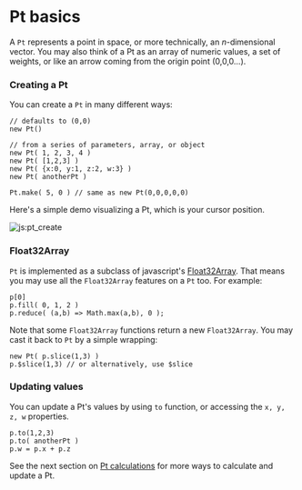 # Pt basics

A `Pt` represents a point in space, or more technically, an _n_-dimensional vector. You may also think of a Pt as an array of numeric values, a set of weights, or like an arrow coming from the origin point (0,0,0...). 

### Creating a Pt

You can create a `Pt` in many different ways:
```
// defaults to (0,0)
new Pt() 

// from a series of parameters, array, or object
new Pt( 1, 2, 3, 4 )  
new Pt( [1,2,3] ) 
new Pt( {x:0, y:1, z:2, w:3} )
new Pt( anotherPt ) 

Pt.make( 5, 0 ) // same as new Pt(0,0,0,0,0)
```

Here's a simple demo visualizing a Pt, which is your cursor position.

![js:pt_create](./assets/bg.png)

### Float32Array

`Pt` is implemented as a subclass of javascript's [Float32Array](https://developer.mozilla.org/en-US/docs/Web/JavaScript/Reference/Global_Objects/Float32Array). That means you may use all the `Float32Array` features on a `Pt` too. For example:
```
p[0]
p.fill( 0, 1, 2 )
p.reduce( (a,b) => Math.max(a,b), 0 );
```

Note that some `Float32Array` functions return a new `Float32Array`. You may cast it back to `Pt` by a simple wrapping:
```
new Pt( p.slice(1,3) )
p.$slice(1,3) // or alternatively, use $slice
``` 

### Updating values

You can update a Pt's values by using `to` function, or accessing the `x, y, z, w` properties.
```
p.to(1,2,3)
p.to( anotherPt )
p.w = p.x + p.z
```

See the next section on [Pt calculations](./Pt-calculations-0020.html) for more ways to calculate and update a Pt.
